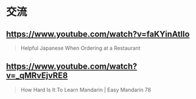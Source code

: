 # 交流

## https://www.youtube.com/watch?v=faKYinAtlIo

> Helpful Japanese When Ordering at a Restaurant

## https://www.youtube.com/watch?v=_qMRvEjvRE8

> How Hard Is It To Learn Mandarin | Easy Mandarin 78 
